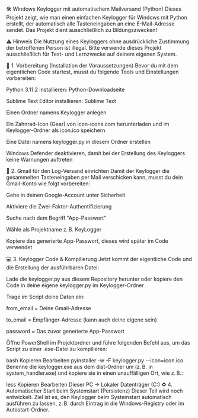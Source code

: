 🛠️ Windows Keylogger mit automatischem Mailversand (Python)
Dieses Projekt zeigt, wie man einen einfachen Keylogger für Windows mit Python erstellt, der automatisch alle Tasteneingaben an eine E-Mail-Adresse sendet. Das Projekt dient ausschließlich zu Bildungszwecken!

⚠️ Hinweis
Die Nutzung eines Keyloggers ohne ausdrückliche Zustimmung der betroffenen Person ist illegal. Bitte verwende dieses Projekt ausschließlich für Test- und Lernzwecke auf deinem eigenen System.

🔧 1. Vorbereitung (Installation der Voraussetzungen)
Bevor du mit dem eigentlichen Code startest, musst du folgende Tools und Einstellungen vorbereiten:

Python 3.11.2 installieren: Python-Downloadseite

Sublime Text Editor installieren: Sublime Text

Einen Ordner namens Keylogger anlegen

Ein Zahnrad-Icon (Gear) von icon-icons.com herunterladen und im Keylogger-Ordner als icon.ico speichern

Eine Datei namens keylogger.py in diesem Ordner erstellen

Windows Defender deaktivieren, damit bei der Erstellung des Keyloggers keine Warnungen auftreten

📩 2. Gmail für den Log-Versand einrichten
Damit der Keylogger die gesammelten Tasteneingaben per Mail verschicken kann, musst du dein Gmail-Konto wie folgt vorbereiten:

Gehe in deinen Google-Account unter Sicherheit

Aktiviere die Zwei-Faktor-Authentifizierung

Suche nach dem Begriff "App-Passwort"

Wähle als Projektname z. B. KeyLogger

Kopiere das generierte App-Passwort, dieses wird später im Code verwendet

💻 3. Keylogger Code & Kompilierung
Jetzt kommt der eigentliche Code und die Erstellung der ausführbaren Datei:

Lade die keylogger.py aus diesem Repository herunter oder kopiere den Code in deine eigene keylogger.py im Keylogger-Ordner

Trage im Script deine Daten ein:

from_email = Deine Gmail-Adresse

to_email = Empfänger-Adresse (kann auch deine eigene sein)

password = Das zuvor generierte App-Passwort

Öffne PowerShell im Projektordner und führe folgenden Befehl aus, um das Script zu einer .exe-Datei zu kompilieren:

bash
Kopieren
Bearbeiten
pyinstaller -w -F keylogger.py --icon=icon.ico
Benenne die keylogger.exe aus dem dist-Ordner um (z. B. in system_handler.exe) und kopiere sie in einen unauffälligen Ort, wie z. B.:

less
Kopieren
Bearbeiten
Dieser PC → Lokaler Datenträger (C:)
♻️ 4. Automatischer Start beim Systemstart (Persistenz)
Dieser Teil wird noch entwickelt. Ziel ist es, den Keylogger beim Systemstart automatisch ausführen zu lassen, z. B. durch Eintrag in die Windows-Registry oder im Autostart-Ordner.
